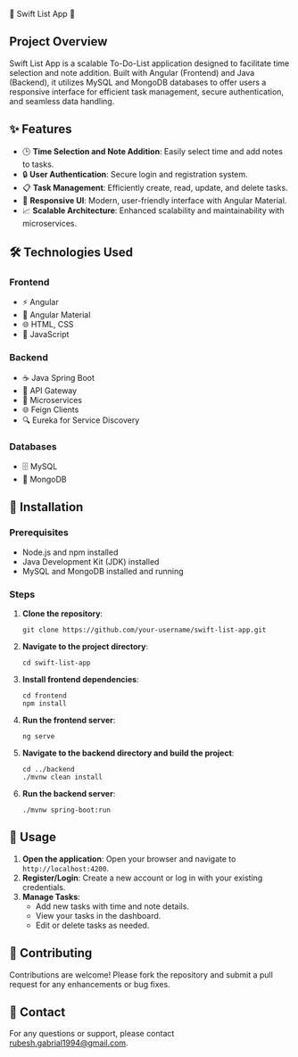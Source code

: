 🌟 Swift List App 🌟
<h2>Project Overview</h2>
Swift List App is a scalable To-Do-List application designed to facilitate time selection and note addition. Built with Angular (Frontend) and Java (Backend), it utilizes MySQL and MongoDB databases to offer users a responsive interface for efficient task management, secure authentication, and seamless data handling.

<h2>✨ Features</h2>
<ul>
  <li>🕒 <b>Time Selection and Note Addition</b>: Easily select time and add notes to tasks.</li>
  <li>🔒 <b>User Authentication</b>: Secure login and registration system.</li>
  <li>📋 <b>Task Management</b>: Efficiently create, read, update, and delete tasks.</li>
  <li>📱 <b>Responsive UI</b>: Modern, user-friendly interface with Angular Material.</li>
  <li>📈 <b>Scalable Architecture</b>: Enhanced scalability and maintainability with microservices.</li>
</ul>
<h2>🛠 Technologies Used</h2>
<h3>Frontend</h3>
<ul>
  <li>⚡ Angular</li>
  <li>🎨 Angular Material</li>
  <li>🌐 HTML, CSS</li>
  <li>🚀 JavaScript</li>
</ul>
<h3>Backend</h3>
<ul>
  <li>☕ Java Spring Boot</li>
  <li>🌉 API Gateway</li>
  <li>🧩 Microservices</li>
  <li>🌐 Feign Clients</li>
  <li>🔍 Eureka for Service Discovery</li>
</ul>
<h3>Databases</h3>
<ul>
  <li>🗄 MySQL</li>
  <li>🍃 MongoDB</li>
</ul>
<h2>🚀 Installation</h2>
<h3>Prerequisites</h3>
<ul>
  <li>Node.js and npm installed</li>
  <li>Java Development Kit (JDK) installed</li>
  <li>MySQL and MongoDB installed and running</li>
</ul>
<h3>Steps</h3>
<ol>
  <li><b>Clone the repository</b>:
    <pre><code>git clone https://github.com/your-username/swift-list-app.git</code></pre>
  </li>
  <li><b>Navigate to the project directory</b>:
    <pre><code>cd swift-list-app</code></pre>
  </li>
  <li><b>Install frontend dependencies</b>:
    <pre><code>cd frontend
npm install</code></pre>
  </li>
  <li><b>Run the frontend server</b>:
    <pre><code>ng serve</code></pre>
  </li>
  <li><b>Navigate to the backend directory and build the project</b>:
    <pre><code>cd ../backend
./mvnw clean install</code></pre>
  </li>
  <li><b>Run the backend server</b>:
    <pre><code>./mvnw spring-boot:run</code></pre>
  </li>
</ol>
<h2>🎯 Usage</h2>
<ol>
  <li><b>Open the application</b>:
    Open your browser and navigate to <code>http://localhost:4200</code>.
  </li>
  <li><b>Register/Login</b>:
    Create a new account or log in with your existing credentials.
  </li>
  <li><b>Manage Tasks</b>:
    <ul>
      <li>Add new tasks with time and note details.</li>
      <li>View your tasks in the dashboard.</li>
      <li>Edit or delete tasks as needed.</li>
    </ul>
  </li>
</ol>
<h2>🤝 Contributing</h2>
Contributions are welcome! Please fork the repository and submit a pull request for any enhancements or bug fixes.

<h2>📧 Contact</h2>
For any questions or support, please contact <a href="mailto:rubesh.gabrial1994@gmail.com">rubesh.gabrial1994@gmail.com</a>.
